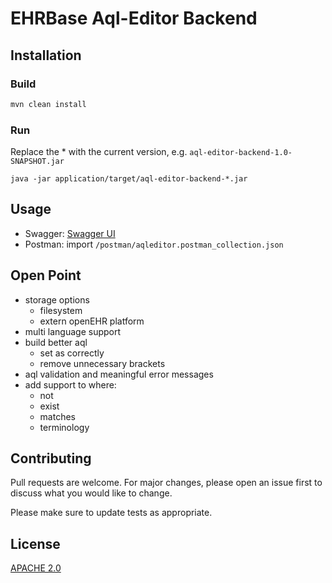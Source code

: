 # EHRBase Aql-Editor Backend  

## Installation

### Build
```bash
mvn clean install
```
### Run 

Replace the * with the current version, e.g. `aql-editor-backend-1.0-SNAPSHOT.jar`

`java -jar application/target/aql-editor-backend-*.jar`
## Usage
- Swagger: [Swagger UI](http://localhost:8090/aqleditor/swagger-ui/)
- Postman: import `/postman/aqleditor.postman_collection.json`
## Open Point
- storage options 
    - filesystem
    - extern openEHR platform
- multi language support
- build better aql
    - set as correctly
    - remove unnecessary brackets
- aql validation and meaningful error messages
- add support to where:
    - not
    - exist
    - matches
    - terminology

## Contributing
Pull requests are welcome. For major changes, please open an issue first to discuss what you would like to change.

Please make sure to update tests as appropriate.

## License
[APACHE 2.0](https://www.apache.org/licenses/LICENSE-2.0)

